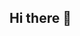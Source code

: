 ## Hi there 👋

<!--
💻 About Me
I am Tô Thành Đạt, a passionate beginner in AI. I am currently studying at VNUHCM - University of Science, one of the top universities in Southern Vietnam.
- 🔭 I’m currently working on projects related to NLP and Computer Vision.
- 🌱 I’m currently learning AI, especially Computer Vision.
- 📫 How to reach me: via my academic email ttdat2419@clc.fitus.edu.vn
- ⚡ Some trivial facts: I love reading mangas and light novels (86, one-shot...).
-->
